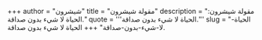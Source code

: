 +++
author = "شيشرون"
title = "مقولة شيشرون"
description = "مقولة شيشرون: الحياة لا شيء بدون صداقة."
quote = '''الحياة لا شيء بدون صداقة.''' 
slug = "الحياة-لا-شيء-بدون-صداقة"
+++
الحياة لا شيء بدون صداقة.
